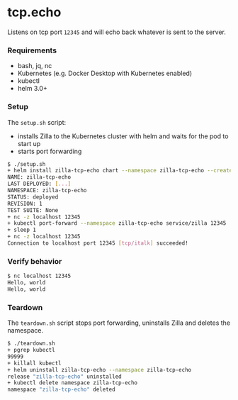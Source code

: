 # tcp.echo

Listens on tcp port `12345` and will echo back whatever is sent to the server.

### Requirements

- bash, jq, nc
- Kubernetes (e.g. Docker Desktop with Kubernetes enabled)
- kubectl
- helm 3.0+

### Setup

The `setup.sh` script:
- installs Zilla to the Kubernetes cluster with helm and waits for the pod to start up
- starts port forwarding

```bash
$ ./setup.sh
+ helm install zilla-tcp-echo chart --namespace zilla-tcp-echo --create-namespace --wait
NAME: zilla-tcp-echo
LAST DEPLOYED: [...]
NAMESPACE: zilla-tcp-echo
STATUS: deployed
REVISION: 1
TEST SUITE: None
+ nc -z localhost 12345
+ kubectl port-forward --namespace zilla-tcp-echo service/zilla 12345
+ sleep 1
+ nc -z localhost 12345
Connection to localhost port 12345 [tcp/italk] succeeded!
```

### Verify behavior

```bash
$ nc localhost 12345
Hello, world
Hello, world
```

### Teardown

The `teardown.sh` script stops port forwarding, uninstalls Zilla and deletes the namespace.

```bash
$ ./teardown.sh
+ pgrep kubectl
99999
+ killall kubectl
+ helm uninstall zilla-tcp-echo --namespace zilla-tcp-echo
release "zilla-tcp-echo" uninstalled
+ kubectl delete namespace zilla-tcp-echo
namespace "zilla-tcp-echo" deleted
```
